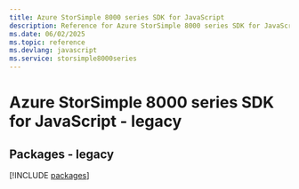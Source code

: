 ```yaml
---
title: Azure StorSimple 8000 series SDK for JavaScript
description: Reference for Azure StorSimple 8000 series SDK for JavaScript
ms.date: 06/02/2025
ms.topic: reference
ms.devlang: javascript
ms.service: storsimple8000series
---
```

# Azure StorSimple 8000 series SDK for JavaScript - legacy
## Packages - legacy
[!INCLUDE [packages](storsimple-8000-series-index.md)]